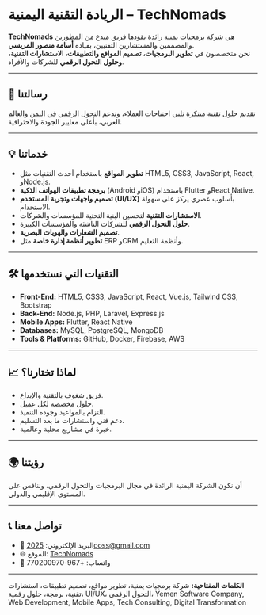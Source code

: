 # الريادة التقنية اليمنية – TechNomads

**TechNomads** هي شركة برمجيات يمنية رائدة يقودها فريق مبدع من المطورين والمصممين والمستشارين التقنيين، بقيادة **أسامة منصور المريسي**.  
نحن متخصصون في **تطوير البرمجيات، تصميم المواقع والتطبيقات، الاستشارات التقنية، وحلول التحول الرقمي** للشركات والأفراد.

---

## 🚀 رسالتنا
تقديم حلول تقنية مبتكرة تلبي احتياجات العملاء، وتدعم التحول الرقمي في اليمن والعالم العربي، بأعلى معايير الجودة والاحترافية.

---

## 💡 خدماتنا
- **تطوير المواقع** باستخدام أحدث التقنيات مثل HTML5, CSS3, JavaScript, React, وNode.js.
- **برمجة تطبيقات الهواتف الذكية** (Android وiOS) باستخدام Flutter وReact Native.
- **تصميم واجهات وتجربة المستخدم (UI/UX)** بأسلوب عصري يركز على سهولة الاستخدام.
- **الاستشارات التقنية** لتحسين البنية التحتية للمؤسسات والشركات.
- **حلول التحول الرقمي** للشركات الناشئة والمؤسسات الكبيرة.
- **تصميم الشعارات والهويات البصرية**.
- **تطوير أنظمة إدارة خاصة** مثل ERP وCRM وأنظمة التعليم.

---

## 🛠️ التقنيات التي نستخدمها
- **Front-End:** HTML5, CSS3, JavaScript, React, Vue.js, Tailwind CSS, Bootstrap
- **Back-End:** Node.js, PHP, Laravel, Express.js
- **Mobile Apps:** Flutter, React Native
- **Databases:** MySQL, PostgreSQL, MongoDB
- **Tools & Platforms:** GitHub, Docker, Firebase, AWS

---

## 📈 لماذا تختارنا؟
- فريق شغوف بالتقنية والإبداع.
- حلول مخصصة لكل عميل.
- التزام بالمواعيد وجودة التنفيذ.
- دعم فني واستشارات ما بعد التسليم.
- خبرة في مشاريع محلية وعالمية.

---

## 🌍 رؤيتنا
أن نكون الشركة اليمنية الرائدة في مجال البرمجيات والتحول الرقمي، وننافس على المستوى الإقليمي والدولي.

---

## 📞 تواصل معنا
- 📧 البريد الإلكتروني: 2025ooss@gmail.com
- 🌐 الموقع: [TechNomads](https://osama2020almorisi.github.io/TechNomads/)
- 📱 واتساب: +967-770200970

---

**الكلمات المفتاحية:** شركة برمجيات يمنية، تطوير مواقع، تصميم تطبيقات، استشارات تقنية، برمجة، حلول رقمية، UI/UX، التحول الرقمي، Yemen Software Company, Web Development, Mobile Apps, Tech Consulting, Digital Transformation

